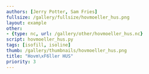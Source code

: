 ```yaml
---
authors: [Jerry Potter, Sam Fries]
fullsize: /gallery/fullsize/hovmoeller_hus.png
layout: example
other:
- {type: nc, url: /gallery/other/hovmoeller_hus.nc}
script: hovmoeller_hus.py
tags: [isofill, isoline]
thumb: /gallery/thumbnails/hovmoeller_hus.png
title: "Hovm\xF6ller HUS"
priority: 3
---
```

